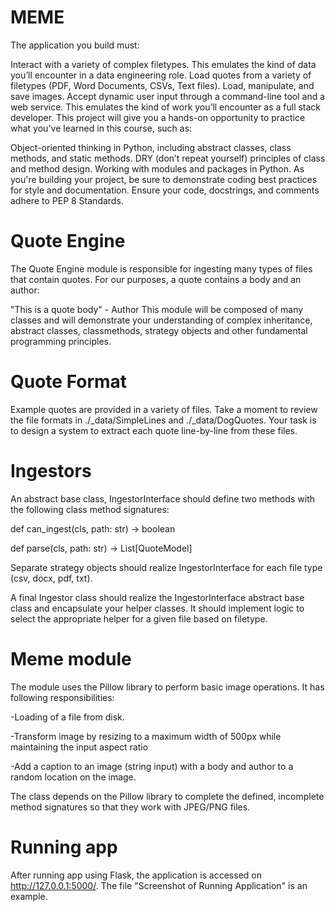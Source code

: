 # MEME
The application you build must:

Interact with a variety of complex filetypes. This emulates the kind of data you’ll encounter in a data engineering role.
Load quotes from a variety of filetypes (PDF, Word Documents, CSVs, Text files).
Load, manipulate, and save images.
Accept dynamic user input through a command-line tool and a web service. This emulates the kind of work you’ll encounter as a full stack developer.
This project will give you a hands-on opportunity to practice what you've learned in this course, such as:

Object-oriented thinking in Python, including abstract classes, class methods, and static methods.
DRY (don’t repeat yourself) principles of class and method design.
Working with modules and packages in Python.
As you're building your project, be sure to demonstrate coding best practices for style and documentation. Ensure your code, docstrings, and comments adhere to PEP 8 Standards.


# Quote Engine
The Quote Engine module is responsible for ingesting many types of files that contain quotes. For our purposes, a quote contains a body and an author:

"This is a quote body" - Author
This module will be composed of many classes and will demonstrate your understanding of complex inheritance, abstract classes, classmethods, strategy objects and other fundamental programming principles.

# Quote Format
Example quotes are provided in a variety of files. Take a moment to review the file formats in ./_data/SimpleLines and ./_data/DogQuotes. Your task is to design a system to extract each quote line-by-line from these files.


# Ingestors
An abstract base class, IngestorInterface should define two methods with the following class method signatures:

def can_ingest(cls, path: str) -> boolean

def parse(cls, path: str) -> List[QuoteModel]

Separate strategy objects should realize IngestorInterface for each file type (csv, docx, pdf, txt).

A final Ingestor class should realize the IngestorInterface abstract base class and encapsulate your helper classes. It should implement logic to select the appropriate helper for a given file based on filetype.


# Meme module
The module uses the Pillow library to perform basic image operations. It has following responsibilities:

-Loading of a file from disk.

-Transform image by resizing to a maximum width of 500px while maintaining the input aspect ratio

-Add a caption to an image (string input) with a body and author to a random location on the image.


The class depends on the Pillow library to complete the defined, incomplete method signatures so that they work with JPEG/PNG files.


# Running app
After running app using Flask, the application is accessed on http://127.0.0.1:5000/.  The file "Screenshot of Running Application" is an example. 